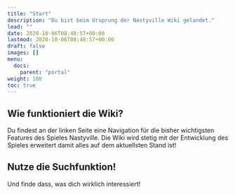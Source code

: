```yaml
---
title: "Start"
description: "Du bist beim Ursprung der Nastyville Wiki gelandet."
lead: ""
date: 2020-10-06T08:48:57+00:00
lastmod: 2020-10-06T08:48:57+00:00
draft: false
images: []
menu:
  docs:
    parent: "portal"
weight: 100
toc: true
---
```


## Wie funktioniert die Wiki?

Du findest an der linken Seite eine Navigation für die bisher wichtigsten Features des Spieles Nastyville.
Die Wiki wird stetig mit der Entwicklung des Spieles erweitert damit alles auf dem aktuellsten Stand ist!

## Nutze die Suchfunktion!

Und finde dass, was dich wirklich interessiert!